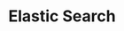 ---
blog: https://www.elastic.co/blog
facebook: http://www.facebook.com/elastic.co
git: https://github.com/elastic/elasticsearch
images:
- elastic-icon.svg
- elastic-ar21.svg
logohandle: elastic
sort: elasticsearch
title: Elastic Search
twitter: https://x.com/elastic
website: https://www.elastic.co/
wikipedia: https://en.wikipedia.org/wiki/Elasticsearch
---